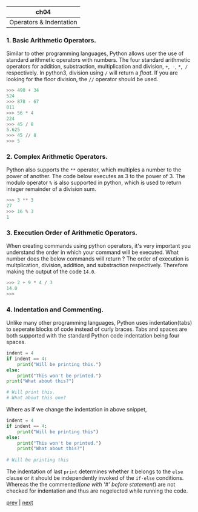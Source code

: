 |ch04|
|----|
|Operators & Indentation|

### 1. Basic Arithmetic Operators.
Similar to other programming languages, Python allows user the use of standard arithmetic operators with numbers. The four standard arithmetic operators for addition, substraction, multiplication and division, `+`,` -`, `*`,` /` respectively. In python3, division using `/` will return a _float_. If you are looking for the floor division, the `//` operator should be used.

```python
>>> 490 + 34
524
>>> 878 - 67
811
>>> 56 * 4
224
>>> 45 / 8
5.625
>>> 45 // 8
>>> 5 
```

### 2. Complex Arithmetic Operators.
Python also supports the `**` operator, which multiples a number to the power of another. The code below executes as 3 to the power of 3. The modulo operator `%` is also supported in python, which is used to return integer remainder of a division sum.

```python
>>> 3 ** 3
27
>>> 16 % 3
1
```

### 3. Execution Order of Arithmetic Operators.
When creating commands using python operators, it's very important you understand the order in which your command will be executed. What number does the below commands will return ? The order of execution is multplication, division, addition, and substraction respectively. Therefore making the output of the code `14.0`.

```python
>>> 2 + 9 * 4 / 3
14.0
>>> 

```

### 4. Indentation and Commenting.
Unlike many other programming languages, Python uses  indentation(tabs) to seperate blocks of code instead of curly braces. Tabs and spaces are both supported with the standard Python code indentation being four spaces. 

```python
indent = 4
if indent == 4:
	print("Will be printing this.")
else:
	print("This won't be printed.")
print("What about this?")

# Will print this.
# What about this one?		

```
Where as if we change the indentation in above snippet,

```python
indent = 4
if indent == 4:
	print("Will be printing this")
else:
	print("This won't be printed.")
	print("What about this?")	
	
# Will be printing this	
```
The indentation of last `print` determines whether it belongs to the `else` clause or it should be independently invoked of the `if-else` conditions. Whereas the the commented(_one with '#' before statement_) are not checked for indentation and thus are negelected while running the code.

[prev](./ch03.md) | [next](./ch05.md)

